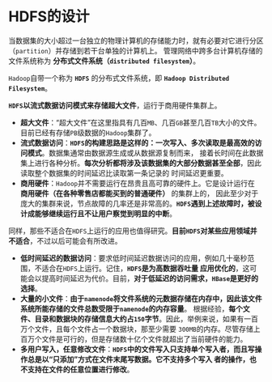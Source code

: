 HDFS的设计
=============================================================================
当数据集的大小超过一台独立的物理计算机的存储能力时，就有必要对它进行分区（`partition`）并存储到若干台单独的计算机上。
管理网络中跨多台计算机存储的文件系统称为 **分布式文件系统（`distributed filesystem`）**。

`Hadoop`自带一个称为 **`HDFS`** 的分布式文件系统，即 **`Hadoop Distributed Filesystem`**。

**`HDFS`以流式数据访问模式来存储超大文件**，运行于商用硬件集群上。
+ **超大文件**：“超大文件”在这里指具有几百`MB`、几百`GB`甚至几百`TB`大小的文件。目前已经有存储`PB`级数据的`Hadoop`集群了。
+ **流式数据访问**：**`HDFS`的构建思路是这样的：一次写入、多次读取是最高效的访问模式**。数据集通常由数据源生成或从数据源复制而来，
接着长时间在此数据集上进行各种分析。**每次分析都将涉及该数据集的大部分数据甚至全部**，因此读取整个数据集的时间延迟比读取第一条记录的
时间延迟更重要。
+ **商用硬件**：`Hadoop`并不需要运行在昂贵且高可靠的硬件上。它是设计运行在 **商用硬件（在各种零售店都能买到的普通硬件）** 的集群上的，
因此至少对于庞大的集群来说，节点故障的几率还是非常高的。**`HDFS`遇到上述故障时，被设计成能够继续运行且不让用户察觉到明显的中断**。

同样，那些不适合在`HDFS`上运行的应用也值得研究。**目前`HDFS`对某些应用领域并不适合**，不过以后可能会有所改进。
+ **低时间延迟的数据访问**：要求低时间延迟数据访问的应用，例如几十毫秒范围，不适合在`HDFS`上运行。记住，**`HDFS`是为高数据吞吐量
应用优化的**，这可能会以提高时间延迟为代价。目前，**对于低延迟的访问需求，`HBase`是更好的选择**。
+ **大量的小文件**：**由于`namenode`将文件系统的元数据存储在内存中，因此该文件系统所能存储的文件总数受限于`namenode`的内存容量**。
根据经验，**每个文件、目录和数据块的存储信息大约占`150`字节**。因此，举例来说，如果有一百万个文件，且每个文件占一个数据块，那至少需要
`300MB`的内存。尽管存储上百万个文件是可行的，但是存储数十亿个文件就超出了当前硬件的能力。
+ **多用户写入，任意修改文件**：**`HDFS`中的文件写入只支持单个写入者，而且写操作总是以“只添加”方式在文件末尾写数据。它不支持多个写入
者的操作，也不支持在文件的任意位置进行修改**。

